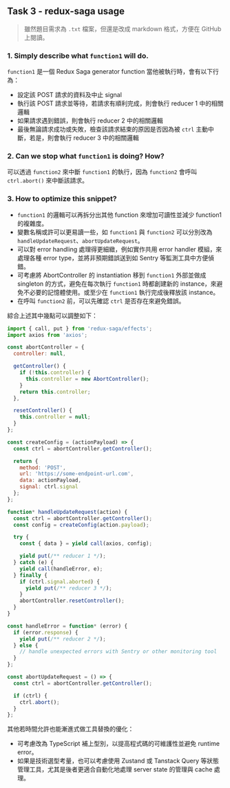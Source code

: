## Task 3 - redux-saga usage

> 雖然題目需求為 `.txt` 檔案，但還是改成 markdown 格式，方便在 GitHub 上閱讀。

### 1. Simply describe what `function1` will do.

`function1` 是一個 Redux Saga generator function 當他被執行時，會有以下行為：

- 設定該 POST 請求的資料及中止 signal
- 執行該 POST 請求並等待，若請求有順利完成，則會執行 reducer 1 中的相關邏輯
- 如果請求遇到錯誤，則會執行 reducer 2 中的相關邏輯
- 最後無論請求成功或失敗，檢查該請求結束的原因是否因為被 `ctrl` 主動中斷，若是，則會執行 reducer 3 中的相關邏輯

### 2. Can we stop what `function1` is doing? How?

可以透過 `function2` 來中斷 `function1` 的執行，因為 `function2` 會呼叫 `ctrl.abort()` 來中斷該請求。

### 3. How to optimize this snippet?

- `function1` 的邏輯可以再拆分出其他 function 來增加可讀性並減少 function1 的複雜度。
- 變數名稱或許可以更易讀一些，如 `function1` 與 `function2` 可以分別改為 `handleUpdateRequest`、`abortUpdateRequest`。
- 可以對 error handling 處理得更細緻，例如實作共用 error handler 模組，來處理各種 error type，並將非預期錯誤送到如 Sentry 等監測工具中方便偵錯。
- 可考慮將 AbortController 的 instantiation 移到 `function1` 外部並做成 singleton 的方式，避免在每次執行 `function1` 時都創建新的 instance，來避免不必要的記憶體使用。或至少在 `function1` 執行完成後釋放該 instance。
- 在呼叫 `function2` 前，可以先確認 `ctrl` 是否存在來避免錯誤。

綜合上述其中幾點可以調整如下：

```javascript
import { call, put } from 'redux-saga/effects';
import axios from 'axios';

const abortController = {
  controller: null,

  getController() {
    if (!this.controller) {
      this.controller = new AbortController();
    }
    return this.controller;
  },

  resetController() {
    this.controller = null;
  }
};

const createConfig = (actionPayload) => {
  const ctrl = abortController.getController();

  return {
    method: 'POST',
    url: 'https://some-endpoint-url.com',
    data: actionPayload,
    signal: ctrl.signal
  };
};

function* handleUpdateRequest(action) {
  const ctrl = abortController.getController();
  const config = createConfig(action.payload);

  try {
    const { data } = yield call(axios, config);

    yield put(/** reducer 1 */);
  } catch (e) {
    yield call(handleError, e);
  } finally {
    if (ctrl.signal.aborted) {
      yield put(/** reducer 3 */);
    }
    abortController.resetController();
  }
}

const handleError = function* (error) {
  if (error.response) {
    yield put(/** reducer 2 */);
  } else {
    // handle unexpected errors with Sentry or other monitoring tool
  }
};

const abortUpdateRequest = () => {
  const ctrl = abortController.getController();

  if (ctrl) {
    ctrl.abort();
  }
};
```

其他若時間允許也能漸進式做工具替換的優化：

- 可考慮改為 TypeScript 補上型別，以提高程式碼的可維護性並避免 runtime error。
- 如果是技術選型考量，也可以考慮使用 Zustand 或 Tanstack Query 等狀態管理工具，尤其是後者更適合自動化地處理 server state 的管理與 cache 處理。
